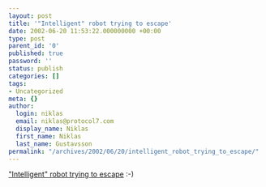 ```yaml
---
layout: post
title: '"Intelligent" robot trying to escape'
date: 2002-06-20 11:53:22.000000000 +00:00
type: post
parent_id: '0'
published: true
password: ''
status: publish
categories: []
tags:
- Uncategorized
meta: {}
author:
  login: niklas
  email: niklas@protocol7.com
  display_name: Niklas
  first_name: Niklas
  last_name: Gustavsson
permalink: "/archives/2002/06/20/intelligent_robot_trying_to_escape/"
---
```

["Intelligent" robot trying to escape](http://www.theage.com.au/articles/2002/06/20/1023864460978.html) :-)

